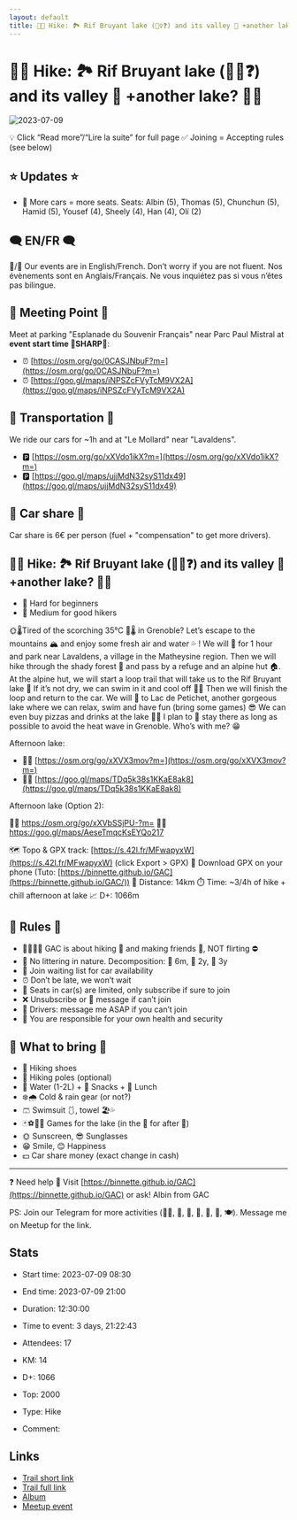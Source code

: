 ```yaml
---
layout: default
title: 🥾🔴 Hike: 🏞️ Rif Bruyant lake (🏊‍♀️❓) and its valley 🌲 +another lake? 🤷‍♂️
---
```


# 🥾🔴 Hike: 🏞️ Rif Bruyant lake (🏊‍♀️❓) and its valley 🌲 +another lake? 🤷‍♂️

![2023-07-09](/Stats/img/orig/2023-07-09.jpg)

💡 Click “Read more”/“Lire la suite” for full page ✅ Joining = Accepting rules (see below)

## ⭐ Updates ⭐

* 📅 More cars = more seats. Seats: Albin (5), Thomas (5), Chunchun (5), Hamid (5), Yousef (4), Sheely (4), Han (4), Olí (2)

## 🗨️ EN/FR 🗨️
🦅/🐓 Our events are in English/French. Don’t worry if you are not fluent. Nos évènements sont en Anglais/Français. Ne vous inquiétez pas si vous n’êtes pas bilingue.

## 📍 Meeting Point 📍
Meet at parking "Esplanade du Souvenir Français" near Parc Paul Mistral at **event start time 🔺SHARP🔺**:

* ⏰ [https://osm.org/go/0CASJNbuF?m=](https://osm.org/go/0CASJNbuF?m=)
* ⏰ [https://goo.gl/maps/iNPSZcFVyTcM9VX2A](https://goo.gl/maps/iNPSZcFVyTcM9VX2A)

## 🚗 Transportation 🚗
We ride our cars for \~1h and at "Le Mollard" near "Lavaldens".

* 🅿️ [https://osm.org/go/xXVdo1ikX?m=](https://osm.org/go/xXVdo1ikX?m=)
* 🅿️ [https://goo.gl/maps/ujjMdN32syS11dx49](https://goo.gl/maps/ujjMdN32syS11dx49)

## 🚗 Car share 🚗
Car share is 6€ per person (fuel + "compensation" to get more drivers).

## 🥾🔴 Hike: 🏞️ Rif Bruyant lake (🏊‍♀️❓) and its valley 🌲 +another lake? 🤷‍♂️

* 🔴 Hard for beginners
* 🔵 Medium for good hikers

🌞🌡️Tired of the scorching 35°C 🥵🌡️ in Grenoble? Let’s escape to the mountains 🏔️ and enjoy some fresh air and water 💦 ! We will 🚗 for 1 hour and park near Lavaldens, a village in the Matheysine region. Then we will hike through the shady forest 🌲 and pass by a refuge and an alpine hut 🏠. At the alpine hut, we will start a loop trail that will take us to the Rif Bruyant lake 🌊 If it’s not dry, we can swim in it and cool off 🏊‍♂️ Then we will finish the loop and return to the car. We will 🚗 to Lac de Petichet, another gorgeous lake where we can relax, swim and have fun (bring some games) 😎 We can even buy pizzas and drinks at the lake 🍕🥤
I plan to 🌙 stay there as long as possible to avoid the heat wave in Grenoble. Who’s with me? 😁

Afternoon lake:

* 🏊‍♀️ [https://osm.org/go/xXVX3mov?m=](https://osm.org/go/xXVX3mov?m=)
* 🏊‍♀️ [https://goo.gl/maps/TDq5k38s1KKaE8ak8](https://goo.gl/maps/TDq5k38s1KKaE8ak8)

Afternoon lake (Option 2):

🏊‍♀️ https://osm.org/go/xXVbSSjPU-?m=
🏊‍♀️ https://goo.gl/maps/AeseTmqcKsEYQo217

🗺️ Topo & GPX track: [https://s.42l.fr/MFwapyxW](https://s.42l.fr/MFwapyxW) (click Export > GPX)
📲 Download GPX on your phone (Tuto: [https://binnette.github.io/GAC](https://binnette.github.io/GAC/))
📏 Distance: 14km
⏱️ Time: \~3/4h of hike + chill afternoon at lake
📈 D+: 1066m

## 📜 Rules 📜

* 🚶‍♀️🚶‍♂️ GAC is about hiking 🥾 and making friends 🤗, NOT flirting ⛔
* 🚮 No littering in nature. Decomposition: 🍊 6m, 🍌 2y, 🥚 3y
* 🚗 Join waiting list for car availability
* ⏰ Don’t be late, we won’t wait
* 💺 Seats in car(s) are limited, only subscribe if sure to join
* ❌ Unsubscribe or 💬 message if can’t join
* 🚗 Drivers: message me ASAP if you can’t join
* 💟 You are responsible for your own health and security

## 🎒 What to bring 🎒

* 🥾 Hiking shoes
* 🥢 Hiking poles (optional)
* 🧃 Water (1-2L) + 🍫 Snacks + 🥗 Lunch
* ❄️🌧️ Cold & rain gear (or not?)
* 🩳 Swimsuit 🩱, towel 🏖️💦
* 🃏⚽🥏🎲 Games for the lake (in the 🚗 for after 🥾)
* 🌞 Sunscreen, 😎 Sunglasses
* 😁 Smile, 😊 Happiness
* 💵 Car share money (exact change in cash)

***

❓ Need help 🤔 Visit [https://binnette.github.io/GAC](https://binnette.github.io/GAC) or ask!
Albin from GAC

PS: Join our Telegram for more activities (🧗‍♀️, 🏓, 🎳, 🎲, 🎥, 🎵, 🍽️). Message me on Meetup for the link.

## Stats

- Start time: 2023-07-09 08:30
- End time: 2023-07-09 21:00
- Duration: 12:30:00
- Time to event: 3 days, 21:22:43
- Attendees: 17

- KM: 14
- D+: 1066
- Top: 2000
- Type: Hike
- Comment: 

## Links

- [Trail short link](https://s.42l.fr/MFwapyxW)
- [Trail full link]()
- [Album](https://binnette.github.io/GacImg2023/2023-07-09-🥾🔴-Hike-🏞️-Rif-Bruyant-lake-🏊‍♀️❓-and-its-valley-🌲-another-lake?-🤷‍♂️.html)
- [Meetup event](https://www.meetup.com/grenoble-adventure-club-english-french/events/294613164/)
